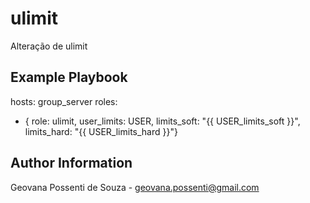 ulimit
===========

Alteração de ulimit 

Example Playbook
----------------
  hosts: group_server
  roles:
  - { role: ulimit, user_limits: USER, limits_soft: "{{ USER_limits_soft }}", limits_hard: "{{ USER_limits_hard }}"}


Author Information
------------------
Geovana Possenti de Souza - geovana.possenti@gmail.com
